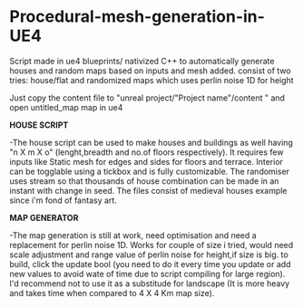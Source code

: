 # Procedural-mesh-generation-in-UE4
Script made in ue4 blueprints/ nativized C++ to automatically generate houses and random maps based on inputs and mesh added. consist of two tries: house/flat and randomized maps which uses perlin noise 1D for height

Just copy the content file to "unreal project/"Project name"/content " and open untitled_map map in ue4

__HOUSE SCRIPT__

-The house script can be used to make houses and buildings as well having "n X m X o" (lenght,breadth and no.of floors respectively).
 It requires few inputs like Static mesh for edges and sides for floors and terrace.
 Interior can be togglable using a tickbox and is fully customizable.
 The randomiser uses stream so that thousands of house combination can be made in an instant with change in seed.
 The files consist of medieval houses example since i'm fond of fantasy art.
 
__MAP GENERATOR__ 
 
-The map generation is still at work, need optimisation and need a replacement for perlin noise 1D.
 Works for couple of size i tried, would need scale adjustment and range value of perlin noise for height,if size is big.
 to build, click the update bool (you need to do it every time you update or add new values to avoid wate of time due to script compiling for large region).
 I'd recommend not to use it as a substitude for landscape (It is more heavy and takes time when compared to 4 X 4 Km map size).
